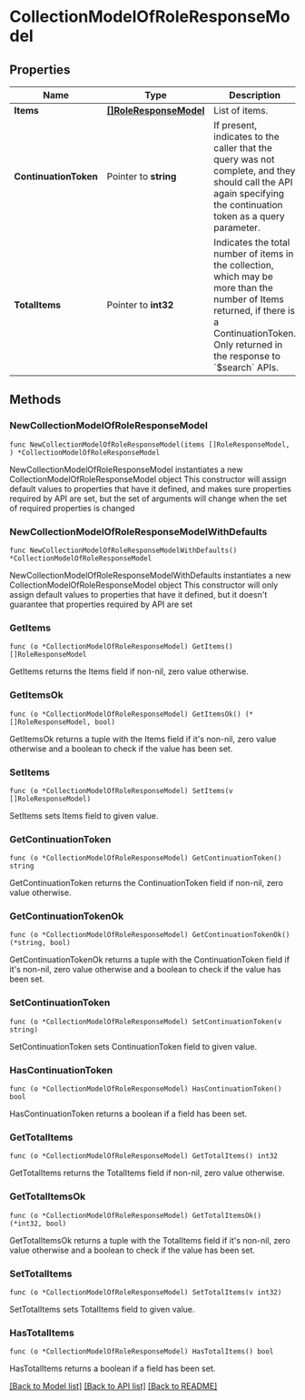 # CollectionModelOfRoleResponseModel

## Properties

Name | Type | Description | Notes
------------ | ------------- | ------------- | -------------
**Items** | [**[]RoleResponseModel**](RoleResponseModel.md) | List of items. | 
**ContinuationToken** | Pointer to **string** | If present, indicates to the caller that the query was not complete, and they should call the API again specifying the continuation token as a query parameter. | [optional] 
**TotalItems** | Pointer to **int32** | Indicates the total number of items in the collection, which may be more than the number of Items returned, if there is a ContinuationToken.  Only returned in the response to &#x60;$search&#x60; APIs. | [optional] 

## Methods

### NewCollectionModelOfRoleResponseModel

`func NewCollectionModelOfRoleResponseModel(items []RoleResponseModel, ) *CollectionModelOfRoleResponseModel`

NewCollectionModelOfRoleResponseModel instantiates a new CollectionModelOfRoleResponseModel object
This constructor will assign default values to properties that have it defined,
and makes sure properties required by API are set, but the set of arguments
will change when the set of required properties is changed

### NewCollectionModelOfRoleResponseModelWithDefaults

`func NewCollectionModelOfRoleResponseModelWithDefaults() *CollectionModelOfRoleResponseModel`

NewCollectionModelOfRoleResponseModelWithDefaults instantiates a new CollectionModelOfRoleResponseModel object
This constructor will only assign default values to properties that have it defined,
but it doesn't guarantee that properties required by API are set

### GetItems

`func (o *CollectionModelOfRoleResponseModel) GetItems() []RoleResponseModel`

GetItems returns the Items field if non-nil, zero value otherwise.

### GetItemsOk

`func (o *CollectionModelOfRoleResponseModel) GetItemsOk() (*[]RoleResponseModel, bool)`

GetItemsOk returns a tuple with the Items field if it's non-nil, zero value otherwise
and a boolean to check if the value has been set.

### SetItems

`func (o *CollectionModelOfRoleResponseModel) SetItems(v []RoleResponseModel)`

SetItems sets Items field to given value.


### GetContinuationToken

`func (o *CollectionModelOfRoleResponseModel) GetContinuationToken() string`

GetContinuationToken returns the ContinuationToken field if non-nil, zero value otherwise.

### GetContinuationTokenOk

`func (o *CollectionModelOfRoleResponseModel) GetContinuationTokenOk() (*string, bool)`

GetContinuationTokenOk returns a tuple with the ContinuationToken field if it's non-nil, zero value otherwise
and a boolean to check if the value has been set.

### SetContinuationToken

`func (o *CollectionModelOfRoleResponseModel) SetContinuationToken(v string)`

SetContinuationToken sets ContinuationToken field to given value.

### HasContinuationToken

`func (o *CollectionModelOfRoleResponseModel) HasContinuationToken() bool`

HasContinuationToken returns a boolean if a field has been set.

### GetTotalItems

`func (o *CollectionModelOfRoleResponseModel) GetTotalItems() int32`

GetTotalItems returns the TotalItems field if non-nil, zero value otherwise.

### GetTotalItemsOk

`func (o *CollectionModelOfRoleResponseModel) GetTotalItemsOk() (*int32, bool)`

GetTotalItemsOk returns a tuple with the TotalItems field if it's non-nil, zero value otherwise
and a boolean to check if the value has been set.

### SetTotalItems

`func (o *CollectionModelOfRoleResponseModel) SetTotalItems(v int32)`

SetTotalItems sets TotalItems field to given value.

### HasTotalItems

`func (o *CollectionModelOfRoleResponseModel) HasTotalItems() bool`

HasTotalItems returns a boolean if a field has been set.


[[Back to Model list]](../README.md#documentation-for-models) [[Back to API list]](../README.md#documentation-for-api-endpoints) [[Back to README]](../README.md)


